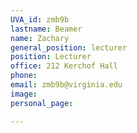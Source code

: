 ```yaml
---
UVA_id: zmb9b
lastname: Beamer
name: Zachary
general_position: lecturer
position: Lecturer
office: 212 Kerchof Hall
phone: 
email: zmb9b@virginia.edu
image: 
personal_page:

---
```

